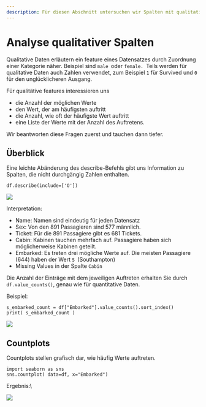 ```yaml
---
description: Für diesen Abschnitt untersuchen wir Spalten mit qualitativen Werten. .
---
```


# Analyse qualitativer Spalten

Qualitative Daten erläutern ein feature eines Datensatzes durch Zuordnung einer Kategorie näher. Beispiel sind `male `oder `female. `Teils werden für qualitative Daten auch Zahlen verwendet, zum Beispiel `1` für Survived und `0` für den unglücklicheren Ausgang.&#x20;

Für qualitätive features interessieren uns

* die Anzahl der möglichen Werte
* den Wert, der am häufigsten auftritt
* die Anzahl, wie oft der häufigste Wert auftritt
* eine Liste der Werte mit der Anzahl des Auftretens.

Wir beantworten diese Fragen zuerst und tauchen dann tiefer.

## Überblick

Eine leichte Abänderung des describe-Befehls gibt uns Information zu Spalten, die nicht durchgängig Zahlen enthalten.

```
df.describe(include=['O'])
```

![](<../../../.gitbook/assets/image (24).png>)

Interpretation:

* Name: Namen  sind eindeutig für jeden Datensatz
* Sex: Von den 891 Passagieren sind 577 männlich.
* Ticket: Für die 891 Passagiere gibt es 681 Tickets.
* Cabin: Kabinen tauchen mehrfach auf. Passagiere haben sich möglicherweise Kabinen geteilt.
* Embarked: Es treten drei mögliche Werte auf. Die meisten Passagiere (644) haben der Wert `S `(Southampton)
* Missing Values in der Spalte `Cabin`

Die Anzahl der Einträge mit dem jeweiligen Auftreten erhalten Sie durch `df.value_counts()`, genau wie für quantitative Daten.

Beispiel:

```
s_embarked_count = df["Embarked"].value_counts().sort_index()
print( s_embarked_count )  
```

![](<../../../.gitbook/assets/image (54).png>)

## Countplots

Countplots stellen grafisch dar, wie häufig Werte auftreten.

```
import seaborn as sns
sns.countplot( data=df, x="Embarked")
```

Ergebnis:\


![](<../../../.gitbook/assets/image (55).png>)
